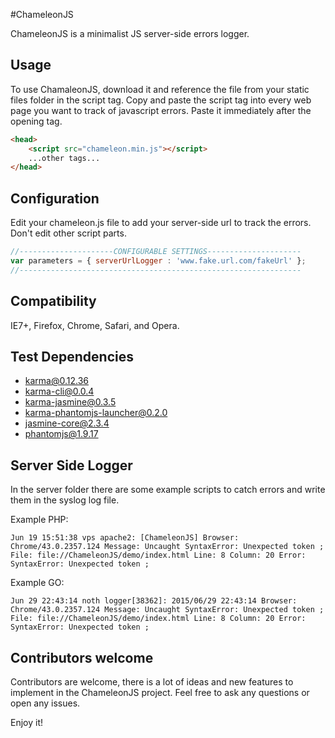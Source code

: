 #ChameleonJS

ChameleonJS is a minimalist JS server-side errors logger.

## Usage

To use ChamaleonJS, download it and reference the file from your static files folder in the script tag.
Copy and paste the script tag into every web page you want to track of javascript errors. Paste it immediately after the opening <head> tag.

```html
<head>
    <script src="chameleon.min.js"></script>
    ...other tags...
</head>
```

## Configuration

Edit your chameleon.js file to add your server-side url to track the errors.
Don't edit other script parts.

```javascript
//---------------------CONFIGURABLE SETTINGS---------------------
var parameters = { serverUrlLogger : 'www.fake.url.com/fakeUrl' };
//---------------------------------------------------------------
```

## Compatibility

IE7+, Firefox, Chrome, Safari, and Opera.

## Test Dependencies

- karma@0.12.36
- karma-cli@0.0.4
- karma-jasmine@0.3.5
- karma-phantomjs-launcher@0.2.0
- jasmine-core@2.3.4
- phantomjs@1.9.17

## Server Side Logger

In the server folder there are some example scripts to catch errors and write them in the syslog log file.

Example PHP:
```
Jun 19 15:51:38 vps apache2: [ChameleonJS] Browser: Chrome/43.0.2357.124 Message: Uncaught SyntaxError: Unexpected token ; File: file://ChameleonJS/demo/index.html Line: 8 Column: 20 Error: SyntaxError: Unexpected token ;
```

Example GO:
```
Jun 29 22:43:14 noth logger[38362]: 2015/06/29 22:43:14 Browser: Chrome/43.0.2357.124 Message: Uncaught SyntaxError: Unexpected token ; File: file://ChameleonJS/demo/index.html Line: 8 Column: 20 Error: SyntaxError: Unexpected token ;
```

## Contributors welcome

Contributors are welcome, there is a lot of ideas and new features to implement in the ChameleonJS project.
Feel free to ask any questions or open any issues.

Enjoy it!
